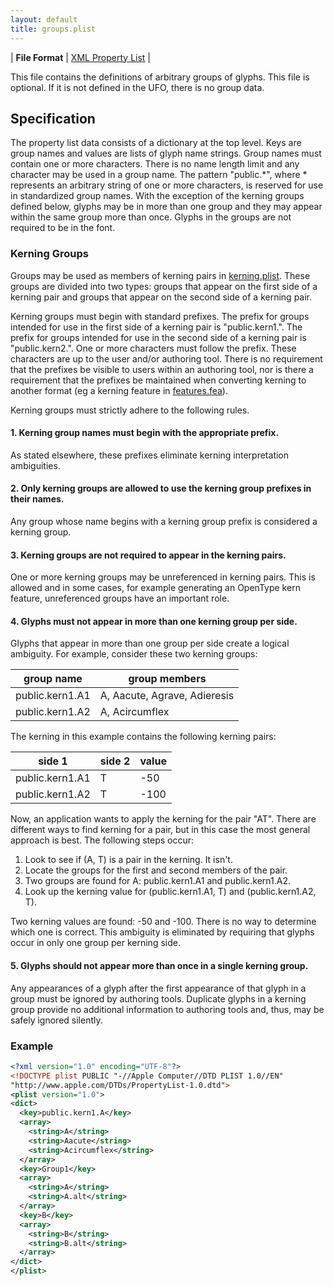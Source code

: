 ```yaml
---
layout: default
title: groups.plist
---
```


| **File Format** | [XML Property List](http://www.apple.com/DTDs/PropertyList-1.0.dtd) |

This file contains the definitions of arbitrary groups of glyphs. This file is optional. If it is not defined in the UFO, there is no group data.

## Specification


The property list data consists of a dictionary at the top level. Keys are group names and values are lists of glyph name strings. Group names must contain one or more characters. There is no name length limit and any character may be used in a group name. The pattern "public.\*", where \* represents an arbitrary string of one or more characters, is reserved for use in standardized group names. With the exception of the kerning groups defined below, glyphs may be in more than one group and they may appear within the same group more than once. Glyphs in the groups are not required to be in the font.

### Kerning Groups

Groups may be used as members of kerning pairs in [kerning.plist]. These groups are divided into two types: groups that appear on the first side of a kerning pair and groups that appear on the second side of a kerning pair.

Kerning groups must begin with standard prefixes. The prefix for groups intended for use in the first side of a kerning pair is "public.kern1.". The prefix for groups intended for use in the second side of a kerning pair is "public.kern2.". One or more characters must follow the prefix. These characters are up to the user and/or authoring tool. There is no requirement that the prefixes be visible to users within an authoring tool, nor is there a requirement that the prefixes be maintained when converting kerning to another format (eg a kerning feature in [features.fea]).

Kerning groups must strictly adhere to the following rules.

#### 1. Kerning group names must begin with the appropriate prefix.

As stated elsewhere, these prefixes eliminate kerning interpretation ambiguities.

#### 2. Only kerning groups are allowed to use the kerning group prefixes in their names.

Any group whose name begins with a kerning group prefix is considered a kerning group.

#### 3. Kerning groups are not required to appear in the kerning pairs.

One or more kerning groups may be unreferenced in kerning pairs. This is allowed and in some cases, for example generating an OpenType kern feature, unreferenced groups have an important role.

#### 4. Glyphs must not appear in more than one kerning group per side.

Glyphs that appear in more than one group per side create a logical ambiguity. For example, consider these two kerning groups:

| group name      | group members                |
|-----------------|------------------------------|
| public.kern1.A1 | A, Aacute, Agrave, Adieresis |
| public.kern1.A2 | A, Acircumflex               |

The kerning in this example contains the following kerning pairs:

| side 1          | side 2 | value |
|-----------------|--------|-------|
| public.kern1.A1 | T      | -50   |
| public.kern1.A2 | T      | -100  |

Now, an application wants to apply the kerning for the pair "AT". There are different ways to find kerning for a pair, but in this case the most general approach is best. The following steps occur:

1. Look to see if (A, T) is a pair in the kerning. It isn't.
2. Locate the groups for the first and second members of the pair.
3. Two groups are found for A: public.kern1.A1 and public.kern1.A2.
4. Look up the kerning value for (public.kern1.A1, T) and (public.kern1.A2, T).

Two kerning values are found: -50 and -100. There is no way to determine which one is correct. This ambiguity is eliminated by requiring that glyphs occur in only one group per kerning side.

#### 5. Glyphs should not appear more than once in a single kerning group.

Any appearances of a glyph after the first appearance of that glyph in a group must be ignored by authoring tools. Duplicate glyphs in a kerning group provide no additional information to authoring tools and, thus, may be safely ignored silently.

### Example

```xml
<?xml version="1.0" encoding="UTF-8"?>
<!DOCTYPE plist PUBLIC "-//Apple Computer//DTD PLIST 1.0//EN"
"http://www.apple.com/DTDs/PropertyList-1.0.dtd">
<plist version="1.0">
<dict>
  <key>public.kern1.A</key>
  <array>
    <string>A</string>
    <string>Aacute</string>
    <string>Acircumflex</string>
  </array>
  <key>Group1</key>
  <array>
    <string>A</string>
    <string>A.alt</string>
  </array>
  <key>B</key>
  <array>
    <string>B</string>
    <string>B.alt</string>
  </array>
</dict>
</plist>

```

  [XML Property List]: ../conventions.html#xml-property-lists
  [kerning.plist]: ../kerning.plist
  [features.fea]: ../features.fea
